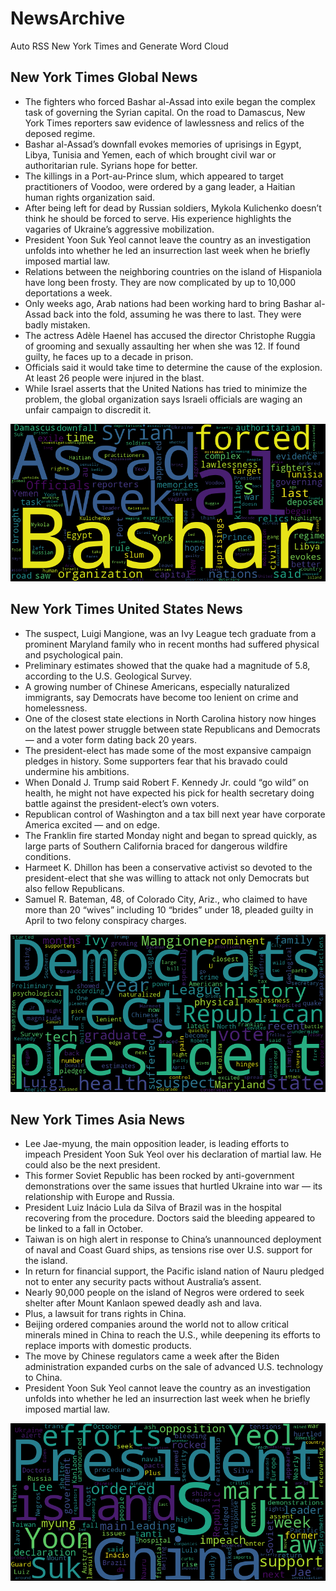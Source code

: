 # NewsArchive
Auto RSS New York Times and Generate Word Cloud

## New York Times Global News
* The fighters who forced Bashar al-Assad into exile began the complex task of governing the Syrian capital. On the road to Damascus, New York Times reporters saw evidence of lawlessness and relics of the deposed regime.
* Bashar al-Assad’s downfall evokes memories of uprisings in Egypt, Libya, Tunisia and Yemen, each of which brought civil war or authoritarian rule. Syrians hope for better.
* The killings in a Port-au-Prince slum, which appeared to target practitioners of Voodoo, were ordered by a gang leader, a Haitian human rights organization said.
* After being left for dead by Russian soldiers, Mykola Kulichenko doesn’t think he should be forced to serve. His experience highlights the vagaries of Ukraine’s aggressive mobilization.
* President Yoon Suk Yeol cannot leave the country as an investigation unfolds into whether he led an insurrection last week when he briefly imposed martial law.
* Relations between the neighboring countries on the island of Hispaniola have long been frosty. They are now complicated by up to 10,000 deportations a week.
* Only weeks ago, Arab nations had been working hard to bring Bashar al-Assad back into the fold, assuming he was there to last. They were badly mistaken.
* The actress Adèle Haenel has accused the director Christophe Ruggia of grooming and sexually assaulting her when she was 12. If found guilty, he faces up to a decade in prison.
* Officials said it would take time to determine the cause of the explosion. At least 26 people were injured in the blast.
* While Israel asserts that the United Nations has tried to minimize the problem, the global organization says Israeli officials are waging an unfair campaign to discredit it.

![Global](./global.png)
## New York Times United States News
* The suspect, Luigi Mangione, was an Ivy League tech graduate from a prominent Maryland family who in recent months had suffered physical and psychological pain.
* Preliminary estimates showed that the quake had a magnitude of 5.8, according to the U.S. Geological Survey.
* A growing number of Chinese Americans, especially naturalized immigrants, say Democrats have become too lenient on crime and homelessness.
* One of the closest state elections in North Carolina history now hinges on the latest power struggle between state Republicans and Democrats — and a voter form dating back 20 years.
* The president-elect has made some of the most expansive campaign pledges in history. Some supporters fear that his bravado could undermine his ambitions.
* When Donald J. Trump said Robert F. Kennedy Jr. could “go wild” on health, he might not have expected his pick for health secretary doing battle against the president-elect’s own voters.
* Republican control of Washington and a tax bill next year have corporate America excited — and on edge.
* The Franklin fire started Monday night and began to spread quickly, as large parts of Southern California braced for dangerous wildfire conditions.
* Harmeet K. Dhillon has been a conservative activist so devoted to the president-elect that she was willing to attack not only Democrats but also fellow Republicans.
* Samuel R. Bateman, 48, of Colorado City, Ariz., who claimed to have more than 20 “wives” including 10 “brides” under 18, pleaded guilty in April to two felony conspiracy charges.

![US](./usnews.png)
## New York Times Asia News
* Lee Jae-myung, the main opposition leader, is leading efforts to impeach President Yoon Suk Yeol over his declaration of martial law. He could also be the next president.
* This former Soviet Republic has been rocked by anti-government demonstrations over the same issues that hurtled Ukraine into war — its relationship with Europe and Russia.
* President Luiz Inácio Lula da Silva of Brazil was in the hospital recovering from the procedure. Doctors said the bleeding appeared to be linked to a fall in October.
* Taiwan is on high alert in response to China’s unannounced deployment of naval and Coast Guard ships, as tensions rise over U.S. support for the island.
* In return for financial support, the Pacific island nation of Nauru pledged not to enter any security pacts without Australia’s assent.
* Nearly 90,000 people on the island of Negros were ordered to seek shelter after Mount Kanlaon spewed deadly ash and lava.
* Plus, a lawsuit for trans rights in China.
* Beijing ordered companies around the world not to allow critical minerals mined in China to reach the U.S., while deepening its efforts to replace imports with domestic products.
* The move by Chinese regulators came a week after the Biden administration expanded curbs on the sale of advanced U.S. technology to China.
* President Yoon Suk Yeol cannot leave the country as an investigation unfolds into whether he led an insurrection last week when he briefly imposed martial law.

![Asian](./asian.png)
